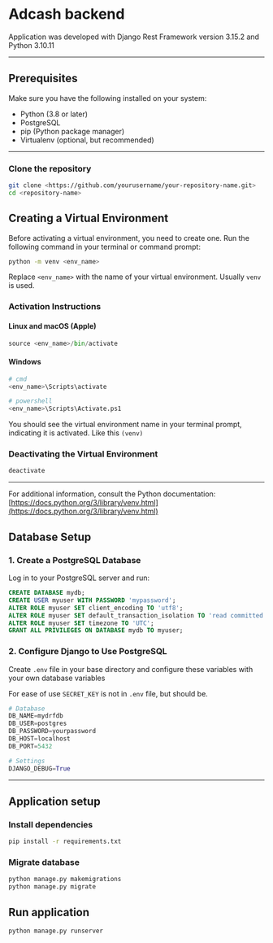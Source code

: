 # Adcash backend

Application was developed with Django Rest Framework version 3.15.2 and Python 3.10.11

---

## Prerequisites

Make sure you have the following installed on your system:

- Python (3.8 or later)
- PostgreSQL
- pip (Python package manager)
- Virtualenv (optional, but recommended)

---

### Clone the repository

```bash
git clone <https://github.com/yourusername/your-repository-name.git>
cd <repository-name>
```

## Creating a Virtual Environment

Before activating a virtual environment, you need to create one. Run the following command in your terminal or command prompt:

```bash
python -m venv <env_name>
```

Replace `<env_name>` with the name of your virtual environment. Usually `venv` is used.
<br/>

### Activation Instructions

#### Linux and macOS (Apple)

```python
source <env_name>/bin/activate
```

#### Windows

```python
# cmd
<env_name>\Scripts\activate

# powershell
<env_name>\Scripts\Activate.ps1
```

You should see the virtual environment name in your terminal prompt, indicating it is activated. Like this `(venv)`

### Deactivating the Virtual Environment

```bash
deactivate
```

---

For additional information, consult the Python documentation: [https://docs.python.org/3/library/venv.html](https://docs.python.org/3/library/venv.html)

## Database Setup

### 1. Create a PostgreSQL Database

Log in to your PostgreSQL server and run:

```sql
CREATE DATABASE mydb;
CREATE USER myuser WITH PASSWORD 'mypassword';
ALTER ROLE myuser SET client_encoding TO 'utf8';
ALTER ROLE myuser SET default_transaction_isolation TO 'read committed';
ALTER ROLE myuser SET timezone TO 'UTC';
GRANT ALL PRIVILEGES ON DATABASE mydb TO myuser;
```

### 2. Configure Django to Use PostgreSQL

Create `.env` file in your base directory and configure these variables with your own database variables

For ease of use `SECRET_KEY` is not in `.env` file, but should be.

```python
# Database
DB_NAME=mydrfdb
DB_USER=postgres
DB_PASSWORD=yourpassword
DB_HOST=localhost
DB_PORT=5432

# Settings
DJANGO_DEBUG=True
```

---

## Application setup

### Install dependencies

```bash
pip install -r requirements.txt
```

### Migrate database

```bash
python manage.py makemigrations
python manage.py migrate
```

## Run application

```bash
python manage.py runserver
```
